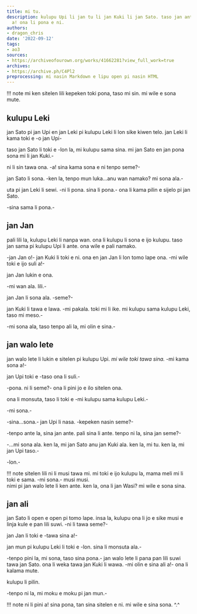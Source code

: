 ```yaml
---
title: mi tu.
description: kulupu Upi li jan tu li jan Kuki li jan Sato. taso jan ante li sona ala
  a! ona li pona e ni.
authors:
- dragon_chris
date: '2022-09-12'
tags:
- ao3
sources:
- https://archiveofourown.org/works/41662281?view_full_work=true
archives:
- https://archive.ph/C4Pl2
preprocessing: mi nasin Markdown e lipu open pi nasin HTML
---
```


!!! note
    mi ken sitelen lili kepeken toki pona, taso mi sin. mi wile e sona mute.

## kulupu Leki

jan Sato pi jan Upi en jan Leki pi kulupu Leki li lon sike kiwen telo. jan Leki li kama toki e -o jan Upi-

taso jan Sato li toki e -lon la, mi kulupu sama sina. mi jan Sato en jan pona sona mi li jan Kuki.-

ni li sin tawa ona. -a! sina kama sona e ni tenpo seme?-

jan Sato li sona. -ken la, tenpo mun luka…anu wan namako? mi sona ala.-

uta pi jan Leki li sewi. -ni li pona. sina li pona.- ona li kama pilin e sijelo pi jan Sato.

-sina sama li pona.-

## jan Jan

pali lili la, kulupu Leki li nanpa wan. ona li kulupu li sona e ijo kulupu. taso jan sama pi kulupu Upi li ante. ona wile e pali namako.

-jan Jan o!- jan Kuki li toki e ni. ona en jan Jan li lon tomo lape ona. -mi wile toki e ijo suli a!-

jan Jan lukin e ona.

-mi wan ala. lili.-

jan Jan li sona ala. -seme?-

jan Kuki li tawa e lawa. -mi pakala. toki mi li ike. mi kulupu sama kulupu Leki, taso mi meso.-

-mi sona ala, taso tenpo ali la, mi olin e sina.-

## jan walo lete

jan walo lete li lukin e sitelen pi kulupu Upi. *mi wile toki tawa sina.* -mi kama sona a!-

jan Upi toki e -taso ona li suli.-

-pona. ni li seme?- ona li pini jo e ilo sitelen ona.

ona li monsuta, taso li toki e -mi kulupu sama kulupu Leki.-

-mi sona.-

-sina…sona.- jan Upi li nasa. -kepeken nasin seme?-

-tenpo ante la, sina jan ante. pali sina li ante. tenpo ni la, sina jan seme?-

-...mi sona ala. ken la, mi jan Sato anu jan Kuki ala. ken la, mi tu. ken la, mi jan Upi taso.-

-lon.-

!!! note
    sitelen lili ni li musi tawa mi. mi toki e ijo kulupu la, mama meli mi li toki e sama. -mi sona.- musi musi.  
    nimi pi jan walo lete li ken ante. ken la, ona li jan Wasi? mi wile e sona sina.

## jan ali

jan Sato li open e open pi tomo lape. insa la, kulupu ona li jo e sike musi e linja kule e pan lili suwi. -ni li tawa seme?-

jan Jan li toki e -tawa sina a!-

jan mun pi kulupu Leki li toki e -lon. sina li monsuta ala.-

-tenpo pini la, mi sona, taso sina pona.- jan walo lete li pana pan lili suwi tawa jan Sato. ona li weka tawa jan Kuki li wawa. -mi olin e sina ali a!- ona li kalama mute.

kulupu li pilin.

-tenpo ni la, mi moku e moku pi jan mun.-

!!! note
    ni li pini a! sina pona, tan sina sitelen e ni. mi wile e sina sona. ^.^